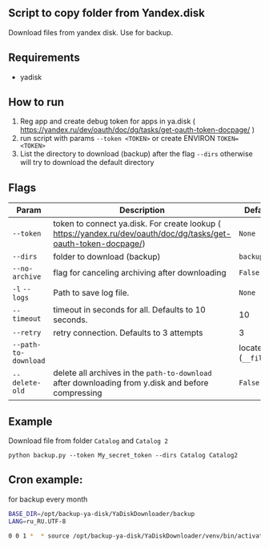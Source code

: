 Script to copy folder from Yandex.disk
---------
Download files from yandex disk. Use for backup. 

Requirements
--------
* yadisk

How to run
-----------
1. Reg app and create debug token for apps in ya.disk ( https://yandex.ru/dev/oauth/doc/dg/tasks/get-oauth-token-docpage/ ) 
1. run script with params `--token <TOKEN>` or create ENVIRON `TOKEN=<TOKEN>`
1. List the directory to download (backup) after the flag `--dirs` otherwise will try to download the default directory 

Flags
--------
|Param|Description|Default|
|-----|---------|-------|
| `--token`| token to connect ya.disk. For create lookup ( https://yandex.ru/dev/oauth/doc/dg/tasks/get-oauth-token-docpage/) | `None`
|`--dirs`  | folder to download (backup) | `backup`
|`--no-archive` | flag for canceling archiving after downloading | `False`
|`-l` `--logs`| Path to save log file. | `None`
|`--timeout`| timeout in seconds for all. Defaults to 10 seconds.|10
|`--retry`| retry connection. Defaults to 3 attempts |3
|`--path-to-download`| | locate file (`__file__`)
|`--delete-old`| delete all archives in the `path-to-download` after downloading from  y.disk and before compressing| `False`


Example
------------
Download file from folder `Catalog` and `Catalog 2` 
```
python backup.py --token My_secret_token --dirs Catalog Catalog2
```

Cron example:
-------
for backup every month
```bash
BASE_DIR=/opt/backup-ya-disk/YaDiskDownloader/backup
LANG=ru_RU.UTF-8

0 0 1 *  * source /opt/backup-ya-disk/YaDiskDownloader/venv/bin/activate ; python3 /opt/backup-ya-disk/YaDiskDownloader/backup.py --token SECRET_TOKEN_FROM_YANDEX --dirs "catalog"  "catalog 2" --path-to-download {$BASE_DIR}  --timeout 101```

